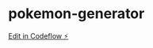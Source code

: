 # pokemon-generator

[Edit in Codeflow ⚡️](https://stackblitz.com/~/github.com/gonzalote99/pokemon-generator)